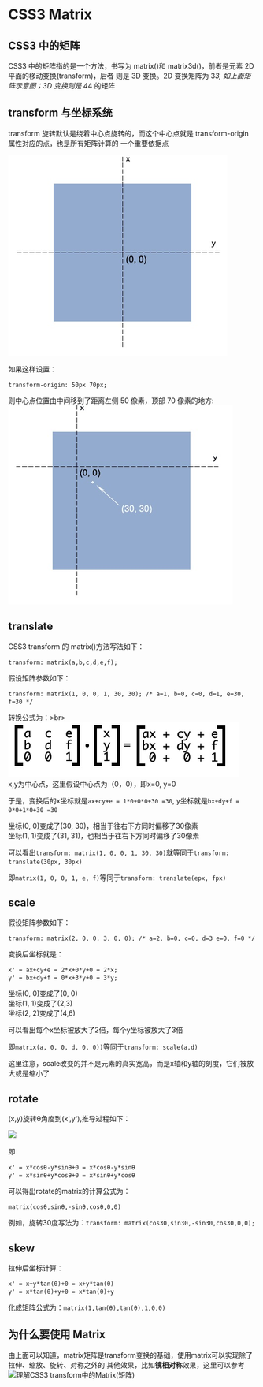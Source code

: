# CSS3 Matrix

## CSS3 中的矩阵

CSS3 中的矩阵指的是一个方法，书写为 matrix()和 matrix3d()，前者是元素 2D 平面的移动变换(transform)，后者
则是 3D 变换。2D 变换矩阵为 3*3, 如上面矩阵示意图；3D 变换则是 4*4 的矩阵

## transform 与坐标系统

transform 旋转默认是绕着中心点旋转的，而这个中心点就是 transform-origin 属性对应的点，也是所有矩阵计算的
一个重要依据点

![](./image/1626879547791.jpg)

如果这样设置：

```
transform-origin: 50px 70px;
```
则中心点位置由中间移到了距离左侧 50 像素，顶部 70 像素的地方:<br>
![](./image/1626879715557.jpg)

## translate
CSS3 transform 的 matrix()方法写法如下：
```
transform: matrix(a,b,c,d,e,f);
```

假设矩阵参数如下：
```
transform: matrix(1, 0, 0, 1, 30, 30); /* a=1, b=0, c=0, d=1, e=30, f=30 */
```

转换公式为：>br>
![](./image/1626880366403.jpg)<br>
x,y为中心点，这里假设中心点为（0，0），即x=0, y=0

于是，变换后的x坐标就是`ax+cy+e = 1*0+0*0+30 =30`, y坐标就是`bx+dy+f = 0*0+1*0+30 =30`

坐标(0, 0)变成了(30, 30)，相当于往右下方同时偏移了30像素<br>
坐标(1, 1)变成了(31, 31)，也相当于往右下方同时偏移了30像素

可以看出`transform: matrix(1, 0, 0, 1, 30, 30)`就等同于`transform: translate(30px, 30px)`

即`matrix(1, 0, 0, 1, e, f)`等同于`transform: translate(epx, fpx)`

## scale
假设矩阵参数如下：
```
transform: matrix(2, 0, 0, 3, 0, 0); /* a=2, b=0, c=0, d=3 e=0, f=0 */
```
变换后坐标就是：
```
x' = ax+cy+e = 2*x+0*y+0 = 2*x;
y' = bx+dy+f = 0*x+3*y+0 = 3*y;
```
坐标(0, 0)变成了(0, 0)<br>
坐标(1, 1)变成了(2,3)<br>
坐标(2, 2)变成了(4,6)<br>

可以看出每个x坐标被放大了2倍，每个y坐标被放大了3倍

即`matrix(a, 0, 0, d, 0, 0))`等同于`transform: scale(a,d)`

这里注意，scale改变的并不是元素的真实宽高，而是x轴和y轴的刻度，它们被放大或是缩小了

## rotate
(x,y)旋转θ角度到(x',y'),推导过程如下：

![](./image/WechatIMG1.jpeg)

即
```
x' = x*cosθ-y*sinθ+0 = x*cosθ-y*sinθ
y' = x*sinθ+y*cosθ+0 = x*sinθ+y*cosθ
```

可以得出rotate的matrix的计算公式为：
```
matrix(cosθ,sinθ,-sinθ,cosθ,0,0)
```
例如，旋转30度写法为：`transform: matrix(cos30,sin30,-sin30,cos30,0,0);`

## skew
拉伸后坐标计算：
```
x' = x+y*tan(θ)+0 = x+y*tan(θ) 
y' = x*tan(θ)+y+0 = x*tan(θ)+y
```
化成矩阵公式为：`matrix(1,tan(θ),tan(θ),1,0,0)`

## 为什么要使用 Matrix
由上面可以知道，matrix矩阵是transform变换的基础，使用matrix可以实现除了拉伸、缩放、旋转、对称之外的
其他效果，比如**镜相对称**效果，这里可以参考![理解CSS3 transform中的Matrix(矩阵)](https://www.zhangxinxu.com/wordpress/2012/06/css3-transform-matrix-%E7%9F%A9%E9%98%B5/)

